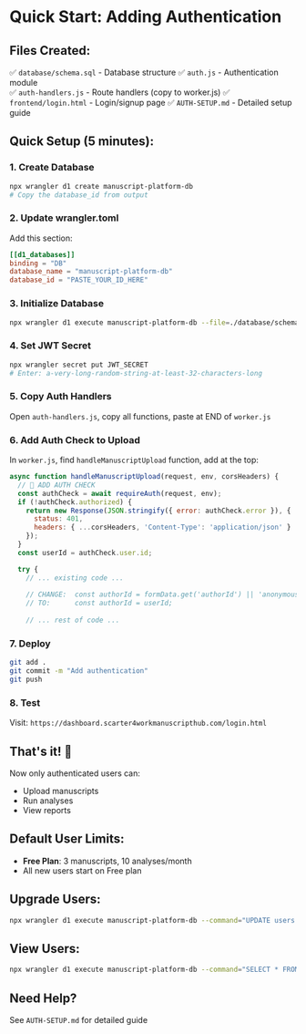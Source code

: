 # Quick Start: Adding Authentication

## Files Created:
✅ `database/schema.sql` - Database structure
✅ `auth.js` - Authentication module  
✅ `auth-handlers.js` - Route handlers (copy to worker.js)
✅ `frontend/login.html` - Login/signup page
✅ `AUTH-SETUP.md` - Detailed setup guide

## Quick Setup (5 minutes):

### 1. Create Database
```bash
npx wrangler d1 create manuscript-platform-db
# Copy the database_id from output
```

### 2. Update wrangler.toml
Add this section:
```toml
[[d1_databases]]
binding = "DB"
database_name = "manuscript-platform-db"
database_id = "PASTE_YOUR_ID_HERE"
```

### 3. Initialize Database
```bash
npx wrangler d1 execute manuscript-platform-db --file=./database/schema.sql
```

### 4. Set JWT Secret
```bash
npx wrangler secret put JWT_SECRET
# Enter: a-very-long-random-string-at-least-32-characters-long
```

### 5. Copy Auth Handlers
Open `auth-handlers.js`, copy all functions, paste at END of `worker.js`

### 6. Add Auth Check to Upload
In `worker.js`, find `handleManuscriptUpload` function, add at the top:

```javascript
async function handleManuscriptUpload(request, env, corsHeaders) {
  // 🔐 ADD AUTH CHECK
  const authCheck = await requireAuth(request, env);
  if (!authCheck.authorized) {
    return new Response(JSON.stringify({ error: authCheck.error }), {
      status: 401,
      headers: { ...corsHeaders, 'Content-Type': 'application/json' }
    });
  }
  const userId = authCheck.user.id;

  try {
    // ... existing code ...
    
    // CHANGE:  const authorId = formData.get('authorId') || 'anonymous';
    // TO:      const authorId = userId;
    
    // ... rest of code ...
```

### 7. Deploy
```bash
git add .
git commit -m "Add authentication"
git push
```

### 8. Test
Visit: `https://dashboard.scarter4workmanuscripthub.com/login.html`

## That's it! 🎉

Now only authenticated users can:
- Upload manuscripts
- Run analyses
- View reports

## Default User Limits:
- **Free Plan**: 3 manuscripts, 10 analyses/month
- All new users start on Free plan

## Upgrade Users:
```bash
npx wrangler d1 execute manuscript-platform-db --command="UPDATE users SET plan='pro' WHERE email='email@example.com'"
```

## View Users:
```bash
npx wrangler d1 execute manuscript-platform-db --command="SELECT * FROM users"
```

## Need Help?
See `AUTH-SETUP.md` for detailed guide
